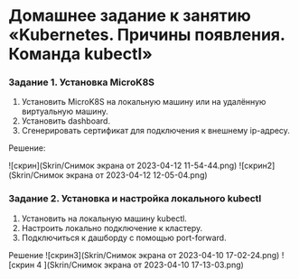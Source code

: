 # Домашнее задание к занятию «Kubernetes. Причины появления. Команда kubectl»



### Задание 1. Установка MicroK8S

1. Установить MicroK8S на локальную машину или на удалённую виртуальную машину.
2. Установить dashboard.
3. Сгенерировать сертификат для подключения к внешнему ip-адресу.

Решение:

![скрин](Skrin/Снимок экрана от 2023-04-12 11-54-44.png)
![скрин2](Skrin/Снимок экрана от 2023-04-12 12-05-04.png)

### Задание 2. Установка и настройка локального kubectl
1. Установить на локальную машину kubectl.
2. Настроить локально подключение к кластеру.
3. Подключиться к дашборду с помощью port-forward.

Решение 
![скрин3](Skrin/Снимок экрана от 2023-04-10 17-02-24.png)
![скрин 4 ](Skrin/Снимок экрана от 2023-04-10 17-13-03.png)